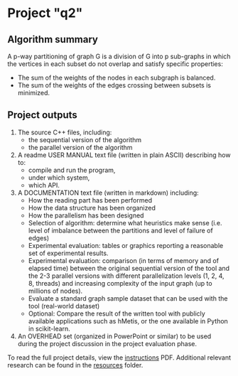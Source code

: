 # Project "q2"

## Algorithm summary

A p-way partitioning of graph G is a division of G into p sub-graphs in which the vertices in each subset do not overlap and satisfy specific properties:
- The sum of the weights of the nodes in each subgraph is balanced.
- The sum of the weights of the edges crossing between subsets is minimized.

## Project outputs

1. The source C++ files, including: 
     - the sequential version of the algorithm
     - the parallel version of the algorithm
2. A readme USER MANUAL text file (written in plain ASCII) describing how to:
    - compile and run the program,
    - under which system,
    - which API.
3. A DOCUMENTATION text file (written in markdown) including:
    - How the reading part has been performed
    - How the data structure has been organized
    - How the parallelism has been designed
    - Selection of algorithm: determine what heuristics make sense (i.e. level of imbalance between the partitions and level of failure of edges)
    - Experimental evaluation: tables or graphics reporting a reasonable set of experimental results.
    - Experimental evaluation: comparison (in terms of memory and of elapsed time) between the original sequential version of the tool and the 2-3 parallel versions with different parallelization levels (1, 2, 4, 8, threads) and increasing complexity of the input graph (up to millions of nodes).
    - Evaluate a standard graph sample dataset that can be used with the tool (real-world dataset)
    - Optional: Compare the result of the written tool with publicly available applications such as hMetis, or the one available in Python in scikit-learn.
4. An OVERHEAD set (organized in PowerPoint or similar) to be used during the project discussion in the project evaluation phase.


To read the full project details, view the [instructions](https://github.com/rs59/q2/blob/main/instructions.pdf) PDF. Additional relevant research can be found in the [resources](https://github.com/rs59/q2/tree/main/resources) folder.

